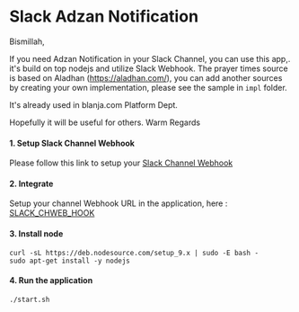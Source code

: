 # Slack Adzan Notification

Bismillah, 

If you need Adzan Notification in your Slack Channel, 
you can use this app,. it's build on top nodejs and utilize Slack Webhook.
The prayer times source is based on Aladhan (https://aladhan.com/), you can add another sources by creating your own implementation, please see the sample in `impl` folder.

It's already used in blanja.com Platform Dept.

Hopefully it will be useful for others.
Warm Regards

#### 1. Setup Slack Channel Webhook
Please follow this link to setup your [Slack Channel Webhook](https://slack.com/intl/en-id/help/articles/115005265063-Incoming-webhooks-for-Slack)

#### 2. Integrate
Setup your channel Webhook URL in the application, here : [SLACK_CHWEB_HOOK](src/constant.js#L14)

#### 3. Install node
```
curl -sL https://deb.nodesource.com/setup_9.x | sudo -E bash -
sudo apt-get install -y nodejs
```

#### 4. Run the application
```
./start.sh
```
